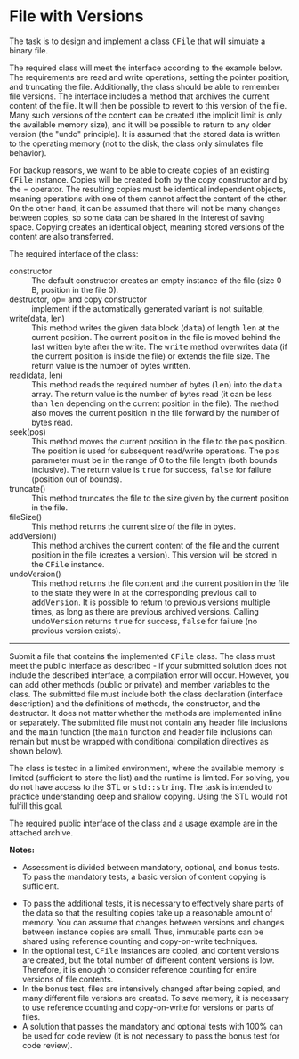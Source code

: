 
<h1>File with Versions</h1>


<tr>
        <td>
            <p>The task is to design and implement a class <tt>CFile</tt> that will simulate a binary file.</p>

<p>The required class will meet the interface according to the example below. The requirements are
                read and write operations, setting the pointer position, and truncating the file. Additionally,
                the class should be able to remember file versions. The interface includes a method that archives
                the current content of the file. It will then be possible to revert to this version of the file.
                Many such versions of the content can be created (the implicit limit is only the available memory
                size), and it will be possible to return to any older version (the "undo" principle). It is assumed
                that the stored data is written to the operating memory (not to the disk, the class only simulates
                file behavior).</p>

<p>For backup reasons, we want to be able to create copies of an existing <tt>CFile</tt> instance.
                Copies will be created both by the copy constructor and by the = operator. The resulting copies
                must be identical independent objects, meaning operations with one of them cannot affect the content
                of the other. On the other hand, it can be assumed that there will not be many changes between copies,
                so some data can be shared in the interest of saving space. Copying creates an identical object,
                meaning stored versions of the content are also transferred.</p>

<p>The required interface of the class:</p>

<dl>
                <dt>constructor</dt>
                <dd>The default constructor creates an empty instance of the file (size 0 B, position in the file 0).</dd>
                
<dt>destructor, op= and copy constructor</dt>
<dd>implement if the automatically generated variant is not suitable,</dd>
                
<dt>write(data, len)</dt>
                <dd>This method writes the given data block (<tt>data</tt>) of length <tt>len</tt> at the current position. 
                    The current position in the file is moved behind the last written byte after the write. The <tt>write</tt>
                    method overwrites data (if the current position is inside the file) or extends the file size. 
                    The return value is the number of bytes written.</dd>
                
<dt>read(data, len)</dt>
                <dd>This method reads the required number of bytes (<tt>len</tt>) into the <tt>data</tt> array. 
                    The return value is the number of bytes read (it can be less than <tt>len</tt> depending on the 
                    current position in the file). The method also moves the current position in the file forward by 
                    the number of bytes read.</dd>
                
<dt>seek(pos)</dt>
                <dd>This method moves the current position in the file to the <tt>pos</tt> position. 
                    The position is used for subsequent read/write operations. 
                    The <tt>pos</tt> parameter must be in the range of 0 to the file length (both bounds inclusive). 
                    The return value is <tt>true</tt> for success, <tt>false</tt> for failure (position out of bounds).</dd>
                
<dt>truncate()</dt>
                <dd>This method truncates the file to the size given by the current position in the file.</dd>
                
<dt>fileSize()</dt>
                <dd>This method returns the current size of the file in bytes.</dd>
                
<dt>addVersion()</dt>
                <dd>This method archives the current content of the file and the current position in the file 
                    (creates a version). This version will be stored in the <tt>CFile</tt> instance.</dd>
                
<dt>undoVersion()</dt>
                <dd>This method returns the file content and the current position in the file to the state they were 
                    in at the corresponding previous call to <tt>addVersion</tt>. It is possible to return to previous 
                    versions multiple times, as long as there are previous archived versions. 
                    Calling <tt>undoVersion</tt> returns <tt>true</tt> for success, <tt>false</tt> for failure 
                    (no previous version exists).</dd>
            </dl>

<hr />

<p>Submit a file that contains the implemented <tt>CFile</tt> class. The class must meet the public
                interface as described - if your submitted solution does not include the described interface, 
                a compilation error will occur. However, you can add other methods (public or private) 
                and member variables to the class. The submitted file must include both the class declaration 
                (interface description) and the definitions of methods, the constructor, and the destructor. 
                It does not matter whether the methods are implemented inline or separately. 
                The submitted file must not contain any header file inclusions and the <tt>main</tt> function 
                (the <tt>main</tt> function and header file inclusions can remain but must be wrapped with 
                conditional compilation directives as shown below).</p>

<p>The class is tested in a limited environment, where the available memory is limited (sufficient 
                to store the list) and the runtime is limited. For solving, you do not have access to the STL 
                or <tt>std::string</tt>. The task is intended to practice understanding deep and shallow copying.
                Using the STL would not fulfill this goal.</p>

<p>The required public interface of the class and a usage example are in the attached archive.</p>

<b>Notes:</b>
            <ul>
                <li>Assessment is divided between mandatory, optional, and bonus tests. 
                    To pass the mandatory tests, a basic version of content copying is sufficient.</li>

<li>To pass the additional tests, it is necessary to effectively share parts of the data so that 
                    the resulting copies take up a reasonable amount of memory. You can assume that changes between 
                    versions and changes between instance copies are small. Thus, immutable parts can be shared 
                    using reference counting and copy-on-write techniques.</li>

<li>In the optional test, <tt>CFile</tt> instances are copied, and content versions are created, 
                    but the total number of different content versions is low. Therefore, it is enough to consider 
                    reference counting for entire versions of file contents.</li>

<li>In the bonus test, files are intensively changed after being copied, and many different file 
                    versions are created. To save memory, it is necessary to use reference counting and 
                    copy-on-write for versions or parts of files.</li>

<li>A solution that passes the mandatory and optional tests with 100% can be used for code review 
                    (it is not necessary to pass the bonus test for code review).</li>
            </ul>
        </td>
    </tr>